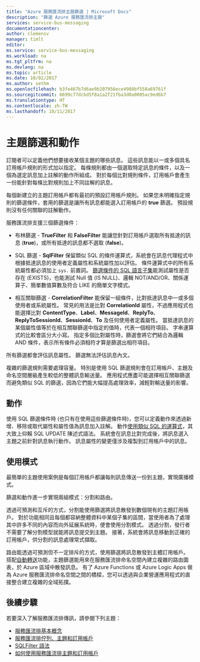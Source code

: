 ```yaml
---
title: "Azure 服務匯流排主題篩選 | Microsoft Docs"
description: "篩選 Azure 服務匯流排主題"
services: service-bus-messaging
documentationcenter: 
author: clemensv
manager: timlt
editor: 
ms.service: service-bus-messaging
ms.workload: na
ms.tgt_pltfrm: na
ms.devlang: na
ms.topic: article
ms.date: 10/02/2017
ms.author: sethm
ms.openlocfilehash: b3fe467b7d6ae9b207956ece4980bf558a69761f
ms.sourcegitcommit: 6699c77dcbd5f8a1a2f21fba3d0a0005ac9ed6b7
ms.translationtype: HT
ms.contentlocale: zh-TW
ms.lasthandoff: 10/11/2017
---
```

# <a name="topic-filters-and-actions"></a>主題篩選和動作

訂閱者可以定義他們想要接收某個主題的哪些訊息。 這些訊息能以一或多個具名訂用帳戶規則的形式加以指定。 每條規則都由一個選取特定訊息的條件，以及一個為選定訊息加上註解的動作所組成。 對於每個比對規則條件，訂用帳戶會產生一份能針對每條比對規則加上不同註解的訊息。

每個新建立的主題訂用帳戶都有最初的預設訂用帳戶規則。 如果您未明確指定規則的篩選條件，套用的篩選是讓所有訊息都能選入訂用帳戶的 **true** 篩選。 預設規則沒有任何關聯的註解動作。

服務匯流排支援三個篩選條件：

-   布林篩選 - **TrueFilter** 和 **FalseFilter** 能讓您針對訂用帳戶選取所有抵達的訊息 (**true**)，或所有抵達的訊息都不選取 (**false**)。

-   SQL 篩選 - **SqlFilter** 保留類似 SQL 的條件運算式，系統會在訊息代理程式中根據抵達訊息的使用者定義屬性和系統屬性加以評估。 條件運算式中的所有系統屬性都必須加上 `sys.` 前置詞。 [篩選條件的 SQL 語言子集](service-bus-messaging-sql-filter.md)能測試屬性是否存在 (EXISTS)，也能測試 Null 值 (IS NULL)、邏輯 NOT/AND/OR、關係運算子、簡單數值算數及符合 LIKE 的簡單文字模式。

-   相互關聯篩選 - **CorrelationFilter** 能保留一組條件，比對抵達訊息中一或多個使用者或系統屬性。 常見的用法是比對 **CorrelationId** 屬性，不過應用程式也能選擇比對 **ContentType**、**Label**、**MessageId**、**ReplyTo**、**ReplyToSessionId**、**SessionId**、**To** 及任何使用者定義屬性。 當抵達訊息的某個屬性值等於在相互關聯篩選中指定的值時，代表一個相符項目。 字串運算式的比較會區分大小寫。 指定多個比對屬性時，篩選會將它們結合為邏輯 AND 條件，表示所有條件必須相符才算是篩選出相符項目。

所有篩選都會評估訊息屬性。 篩選無法評估訊息內文。

複雜的篩選規則需要處理容量。 特別是使用 SQL 篩選規則會在訂用帳戶、主題及命名空間層級產生較低的整體訊息輸送量。 應用程式應盡可能選擇相互關聯篩選而避免類似 SQL 的篩選，因為它們能大幅提高處理效率，減輕對輸送量的影響。

## <a name="actions"></a>動作

使用 SQL 篩選條件時 (也只有在使用這些篩選條件時)，您可以定義動作來透過新增、移除或取代屬性和屬性值為訊息加入註解。 動作[使用類似 SQL 的運算式](service-bus-messaging-sql-filter.md)，其大致上仰賴 SQL UPDATE 陳述式語法。 系統會在訊息比對完成後，將訊息選入主題之前針對訊息執行動作。 訊息屬性的變更僅涉及複製到訂用帳戶中的訊息。

## <a name="usage-patterns"></a>使用模式

最簡單的主題使用案例是每個訂用帳戶都讓每則訊息傳送一份到主題，實現廣播模式。

篩選和動作進一步實現兩組模式：分割和路由。

透過可預測和互斥的方式，分割能使用篩選將訊息散發到數個現有的主題訂用帳戶。 對於功能相同且每個都容納整體資料中某個子集的區間，當使用者為了處理其中許多不同的內容而向外延展系統時，便會使用分割模式。 透過分割，發行者不需要了解分割模型就能將訊息提交到主題。 接著，系統會將訊息移動到正確的訂用帳戶，供分割的訊息處理常式擷取。

路由能透過可預測但不一定排斥的方式，使用篩選將訊息散發到主體訂用帳戶。 搭配[自動轉送](service-bus-auto-forwarding.md)功能，主題篩選能用來在服務匯流排命名空間內建立複雜的路由圖表，於 Azure 區域中散發訊息。 有了 Azure Functions 或 Azure Logic Apps 做為 Azure 服務匯流排命名空間之間的橋樑，您可以透過與企業營運應用程式的直接整合建立複雜的全域拓撲。

## <a name="next-steps"></a>後續步驟

若要深入了解服務匯流排傳訊，請參閱下列主題：

* [服務匯流排基本概念](service-bus-fundamentals-hybrid-solutions.md)
* [服務匯流排佇列、主題和訂用帳戶](service-bus-queues-topics-subscriptions.md)
* [SQLFilter 語法](service-bus-messaging-sql-filter.md)
* [如何使用服務匯流排主題和訂用帳戶](service-bus-dotnet-how-to-use-topics-subscriptions.md)